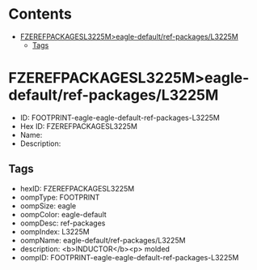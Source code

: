 



Contents
========

* [FZEREFPACKAGESL3225M>eagle-default/ref-packages/L3225M](#fzerefpackagesl3225meagle-defaultref-packagesl3225m)
	* [Tags](#tags)

# FZEREFPACKAGESL3225M>eagle-default/ref-packages/L3225M

- ID: FOOTPRINT-eagle-eagle-default-ref-packages-L3225M
- Hex ID: FZEREFPACKAGESL3225M
- Name: 
- Description: 

## Tags

- hexID: FZEREFPACKAGESL3225M
- oompType: FOOTPRINT
- oompSize: eagle
- oompColor: eagle-default
- oompDesc: ref-packages
- oompIndex: L3225M
- oompName: eagle-default/ref-packages/L3225M
- description: &lt;b&gt;INDUCTOR&lt;/b&gt;&lt;p&gt;&#xD;
molded
- oompID: FOOTPRINT-eagle-eagle-default-ref-packages-L3225M
